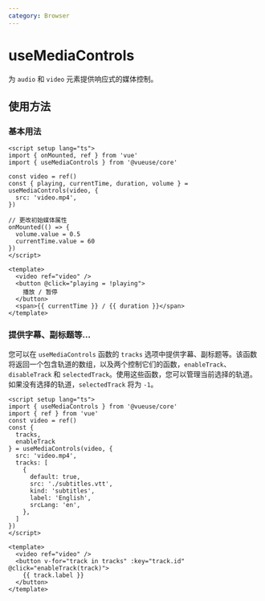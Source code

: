 ```yaml
---
category: Browser
---
```


# useMediaControls

为 `audio` 和 `video` 元素提供响应式的媒体控制。

## 使用方法

### 基本用法

```vue
<script setup lang="ts">
import { onMounted, ref } from 'vue'
import { useMediaControls } from '@vueuse/core'

const video = ref()
const { playing, currentTime, duration, volume } = useMediaControls(video, {
  src: 'video.mp4',
})

// 更改初始媒体属性
onMounted(() => {
  volume.value = 0.5
  currentTime.value = 60
})
</script>

<template>
  <video ref="video" />
  <button @click="playing = !playing">
    播放 / 暂停
  </button>
  <span>{{ currentTime }} / {{ duration }}</span>
</template>
```

### 提供字幕、副标题等...

您可以在 `useMediaControls` 函数的 `tracks` 选项中提供字幕、副标题等。该函数将返回一个包含轨道的数组，以及两个控制它们的函数，`enableTrack`、`disableTrack` 和 `selectedTrack`。使用这些函数，您可以管理当前选择的轨道。如果没有选择的轨道，`selectedTrack` 将为 `-1`。

```vue
<script setup lang="ts">
import { useMediaControls } from '@vueuse/core'
import { ref } from 'vue'
const video = ref()
const {
  tracks,
  enableTrack
} = useMediaControls(video, {
  src: 'video.mp4',
  tracks: [
    {
      default: true,
      src: './subtitles.vtt',
      kind: 'subtitles',
      label: 'English',
      srcLang: 'en',
    },
  ]
})
</script>

<template>
  <video ref="video" />
  <button v-for="track in tracks" :key="track.id" @click="enableTrack(track)">
    {{ track.label }}
  </button>
</template>
```
